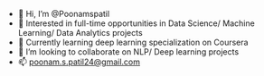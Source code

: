 - 👋 Hi, I’m @Poonamspatil
- 👀 Interested in full-time opportunities in Data Science/ Machine Learning/ Data Analytics projects
- 🌱 Currently learning deep learning specialization on Coursera
- 💞️ I’m looking to collaborate on NLP/ Deep learning projects
- 📫 poonam.s.patil24@gmail.com 

<!---
Poonamspatil/Poonamspatil is a ✨ special ✨ repository because its `README.md` (this file) appears on your GitHub profile.
You can click the Preview link to take a look at your changes.
--->
